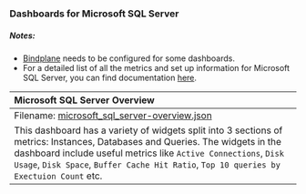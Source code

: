 ### Dashboards for Microsoft SQL Server

##### Notes:

- [Bindplane](https://cloud.google.com/stackdriver/blue-medora) needs to be configured for some dashboards.
- For a detailed list of all the metrics and set up information for Microsoft SQL Server, you can find documentation [here](https://docs.bindplane.bluemedora.com/docs/microsoft-sqlserver).

|Microsoft SQL Server Overview|
|:---------------------|
|Filename: [microsoft_sql_server-overview.json](microsoft_sql_server-overview.json)|
|This dashboard has a variety of widgets split into 3 sections of metrics: Instances, Databases and Queries. The widgets in the dashboard include useful metrics like `Active Connections`, `Disk Usage`, `Disk Space`, `Buffer Cache Hit Ratio`, `Top 10 queries by Exectuion Count` etc.|